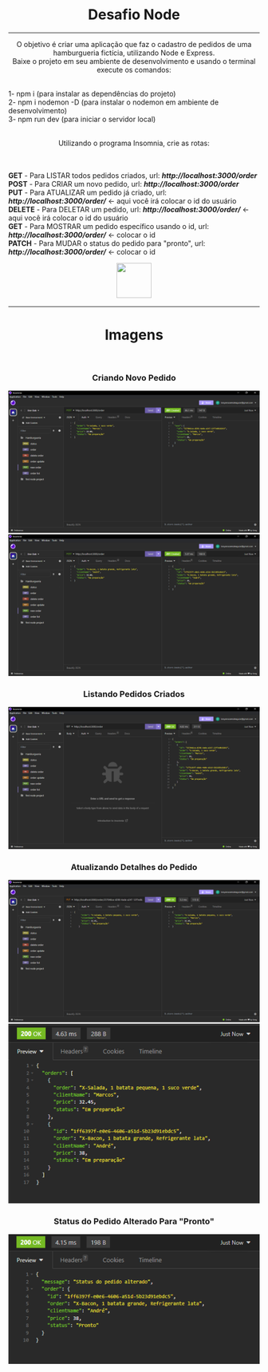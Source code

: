 <h1 align=center>Desafio Node</h1>
<hr>
<p align=center>O objetivo é criar uma aplicação que faz o cadastro de pedidos de uma hamburgueria fictícia, utilizando Node e Express.
<br>
Baixe o projeto em seu ambiente de desenvolvimento e usando o terminal execute os comandos:</p>
<p>
<br>1- npm i (para instalar as dependências do projeto)
<br>2- npm i nodemon -D (para instalar o nodemon em ambiente de desenvolvimento)
<br>3- npm run dev (para iniciar o servidor local)
<br>
<br><p align=center>Utilizando o programa Insomnia, crie as rotas:</p>
<br>
<br><b>GET</b> - Para LISTAR todos pedidos criados, url: <b><i>http://localhost:3000/order</i></b>
<br><b>POST</b> - Para CRIAR um novo pedido, url: <b><i>http://localhost:3000/order</i></b>
<br><b>PUT</b> - Para ATUALIZAR um pedido já criado, url: <b><i>http://localhost:3000/order/</i></b> <- aqui você irá colocar o id do usuário
<br><b>DELETE</b> - Para DELETAR um pedido, url: <b><i>http://localhost:3000/order/</i></b> <- aqui você irá colocar o id do usuário
<br><b>GET</b> - Para MOSTRAR um pedido específico usando o id, url: <b><i>http://localhost:3000/order/</i></b> <- colocar o id
<br><b>PATCH</b> - Para MUDAR o status do pedido para "pronto", url: <b><i>http://localhost:3000/order/</i></b> <- colocar o id
</p>
  <div align=center>
<a href="https://rodolfomori.com.br/devclub/"><img width=70px height=70px src="https://rodolfomori.com.br/wp-content/webp-express/webp-images/uploads/elementor/thumbs/LOGO_1-pl6s0w83bob17fyv2myc9hccfjkrd6md916y3lfbcg.png.webp"></a>
</div>
<hr>
<h1 align=center>Imagens</h1>
<br>
<div align=center>
  <h3>Criando Novo Pedido</h3>
  <img src="https://github.com/CYBERxDOLLY/desafio-node/blob/main/img/1.png?raw=true">
  <img src="https://github.com/CYBERxDOLLY/desafio-node/blob/main/img/2.png?raw=true">
  <h3>Listando Pedidos Criados</h3>
  <img src="https://github.com/CYBERxDOLLY/desafio-node/blob/main/img/3.png?raw=true">
  <h3>Atualizando Detalhes do Pedido</h3>
  <img src="https://github.com/CYBERxDOLLY/desafio-node/blob/main/img/4.png?raw=true">
  <img src="https://github.com/CYBERxDOLLY/desafio-node/blob/main/img/5.png?raw=true">
  <h3>Status do Pedido Alterado Para "Pronto"</h3>
  <img src="https://github.com/CYBERxDOLLY/desafio-node/blob/main/img/6.png?raw=true">
</div>
